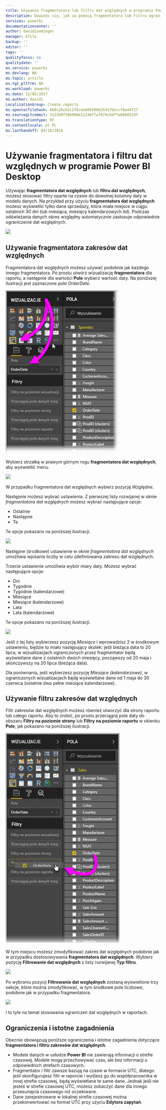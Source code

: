 ```yaml
---
title: Używanie fragmentatora lub filtru dat względnych w programie Power BI Desktop
description: Dowiedz się, jak za pomocą fragmentatora lub filtru ograniczać zakresy dat względnych w programie Power BI Desktop
services: powerbi
documentationcenter: ''
author: davidiseminger
manager: kfile
backup: ''
editor: ''
tags: ''
qualityfocus: no
qualitydate: ''
ms.service: powerbi
ms.devlang: NA
ms.topic: article
ms.tgt_pltfrm: NA
ms.workload: powerbi
ms.date: 12/05/2017
ms.author: davidi
LocalizationGroup: Create reports
ms.openlocfilehash: 668c26cb2c2f6cda669280b2541fb5ccf8a44f27
ms.sourcegitcommit: 312390f18b99de1123bf7a7674c6dffa8088529f
ms.translationtype: HT
ms.contentlocale: pl-PL
ms.lasthandoff: 04/16/2018
---
```

# <a name="use-a-relative-date-slicer-and-filter-in-power-bi-desktop"></a>Używanie fragmentatora i filtru dat względnych w programie Power BI Desktop
Używając **fragmentatora dat względnych** lub **filtru dat względnych**, możesz stosować filtry oparte na czasie do dowolnej kolumny daty w modelu danych. Na przykład przy użyciu **fragmentatora dat względnych** możesz wyświetlić tylko dane sprzedaży, która miała miejsce w ciągu ostatnich 30 dni (lub miesiąca, miesięcy kalendarzowych itd). Podczas odświeżania danych okres względny automatycznie zastosuje odpowiednie ograniczenie dat względnych.

![](media/desktop-slicer-filter-date-range/relative-date-range-slicer-filter_01.png)

## <a name="using-the-relative-date-range-slicer"></a>Używanie fragmentatora zakresów dat względnych
Fragmentatora dat względnych możesz używać podobnie jak każdego innego fragmentatora. Po prostu utwórz wizualizację **fragmentatora** dla raportu, a następnie dla wartości **Pole** wybierz wartość daty. Na poniższej ilustracji jest zaznaczone pole *OrderDate*.

![](media/desktop-slicer-filter-date-range/relative-date-range-slicer-filter_02.png)

Wybierz strzałkę w prawym górnym rogu **fragmentatora dat względnych**, aby wyświetlić menu.

![](media/desktop-slicer-filter-date-range/relative-date-range-slicer-filter_03.png)

W przypadku fragmentatora dat względnych wybierz pozycję *Względne*.

Następnie możesz wybrać ustawienia. Z pierwszej listy rozwijanej w oknie *fragmentatora dat względnych* możesz wybrać następujące opcje:

* Ostatnie
* Następne
* Te

Te opcje pokazano na poniższej ilustracji.

![](media/desktop-slicer-filter-date-range/relative-date-range-slicer-filter_04.png)

Następne (środkowe) ustawienie w oknie *fragmentatora dat względnych* umożliwia wpisanie liczby w celu zdefiniowania zakresu dat względnych.

Trzecie ustawienie umożliwia wybór miary daty. Możesz wybrać następujące opcje:

* Dni
* Tygodnie
* Tygodnie (kalendarzowe)
* Miesiące
* Miesiące (kalendarzowe)
* Lata
* Lata (kalendarzowe)

Te opcje pokazano na poniższej ilustracji.

![](media/desktop-slicer-filter-date-range/relative-date-range-slicer-filter_05.png)

Jeśli z tej listy wybierzesz pozycję *Miesiące* i wprowadzisz 2 w środkowym ustawieniu, będzie to miało następujący skutek: jeśli bieżąca data to 20 lipca, w wizualizacjach ograniczonych przez fragmentator będą wyświetlane dane z ostatnich dwóch miesięcy, począwszy od 20 maja i skończywszy na 20 lipca (bieżąca data).

Dla porównania, jeśli wybierzesz pozycję *Miesiące (kalendarzowe)*, w ograniczonych wizualizacjach będą wyświetlane dane od 1 maja do 30 czerwca (ostatnie dwa pełne miesiące kalendarzowe).

## <a name="using-the-relative-date-range-filter"></a>Używanie filtru zakresów dat względnych
Filtr zakresów dat względnych możesz również utworzyć dla strony raportu lub całego raportu. Aby to zrobić, po prostu przeciągnij pole daty do obszaru **Filtry na poziomie strony** lub **Filtry na poziomie raportu** w okienku **Pole**, jak pokazano na poniższej ilustracji.

![](media/desktop-slicer-filter-date-range/relative-date-range-slicer-filter_06.png)

W tym miejscu możesz zmodyfikować zakres dat względnych podobnie jak w przypadku dostosowywania **fragmentatora dat względnych**. Wybierz pozycję **Filtrowanie dat względnych** z listy rozwijanej **Typ filtru**.

![](media/desktop-slicer-filter-date-range/relative-date-range-slicer-filter_07.png)

Po wybraniu pozycji **Filtrowanie dat względnych** zostaną wyświetlone trzy sekcje, które można zmodyfikować, w tym środkowe pole liczbowe, podobnie jak w przypadku fragmentatora.

![](media/desktop-slicer-filter-date-range/relative-date-range-slicer-filter_08.png)

I to tyle na temat stosowania ograniczeń dat względnych w raportach.

## <a name="limitations-and-considerations"></a>Ograniczenia i istotne zagadnienia
Obecnie obowiązują poniższe ograniczenia i istotne zagadnienia dotyczące **fragmentatora i filtru zakresów dat względnych**.

* Modele danych w usłudze **Power BI** nie zawierają informacji o strefie czasowej. Modele mogą przechowywać czas, ale bez informacji o odpowiednich strefach czasowych.
* Fragmentator i filtr zawsze bazują na czasie w formacie UTC, dlatego jeśli skonfigurujesz filtr w raporcie i wyślesz go do współpracownika w innej strefie czasowej, będą wyświetlane te same dane. Jednak jeśli nie jesteś w strefie czasowej UTC, możesz zobaczyć dane dla innego przesunięcia czasowego niż oczekiwane.
* Dane zarejestrowane w lokalnej strefie czasowej można przekonwertować na format UTC przy użyciu **Edytora zapytań**.

